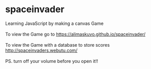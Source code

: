 # spaceinvader
Learning JavaScript by making a canvas Game
<br>
<br>
To view the Game go to https://alimaskuvo.github.io/spaceinvader/
<br>
<br>
To view the Game with a database to store scores http://spaceinvaders.webutu.com/
<br>
<br>
PS. turn off your volume before you open it!!
